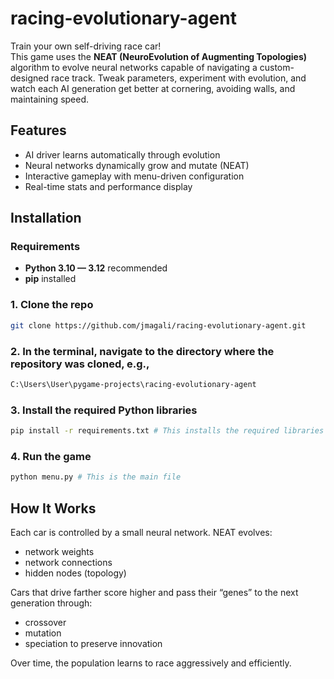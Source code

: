 # racing-evolutionary-agent

Train your own self-driving race car!  
This game uses the **NEAT (NeuroEvolution of Augmenting Topologies)** algorithm to evolve neural networks capable of navigating a custom-designed race track. Tweak parameters, experiment with evolution, and watch each AI generation get better at cornering, avoiding walls, and maintaining speed.

## Features
- AI driver learns automatically through evolution
- Neural networks dynamically grow and mutate (NEAT)
- Interactive gameplay with menu-driven configuration
- Real-time stats and performance display

## Installation

### Requirements
- **Python 3.10 — 3.12** recommended
- **pip** installed

### 1.  Clone the repo
   ```sh
   git clone https://github.com/jmagali/racing-evolutionary-agent.git
   ```
### 2.  In the terminal, navigate to the directory where the repository was cloned, e.g.,
   ```sh
   C:\Users\User\pygame-projects\racing-evolutionary-agent
   ```
### 3.  Install the required Python libraries
   ```sh
   pip install -r requirements.txt # This installs the required libraries
   ```
### 4.  Run the game
   ```sh
   python menu.py # This is the main file
   ```
## How It Works
Each car is controlled by a small neural network. NEAT evolves:
- network weights
- network connections
- hidden nodes (topology)

Cars that drive farther score higher and pass their “genes” to the next generation through:
- crossover
- mutation
- speciation to preserve innovation

Over time, the population learns to race aggressively and efficiently.
